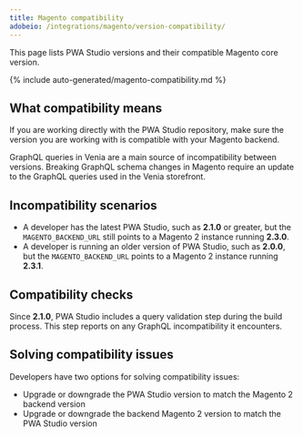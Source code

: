 ```yaml
---
title: Magento compatibility
adobeio: /integrations/magento/version-compatibility/
---
```


This page lists PWA Studio versions and their compatible Magento core version.

<!--
This table is generated automatically from the source code.
-->

{% include auto-generated/magento-compatibility.md %}

## What compatibility means

If you are working directly with the PWA Studio repository, make sure the version you are working with is compatible with your Magento backend.

GraphQL queries in Venia are a main source of incompatibility between versions.
Breaking GraphQL schema changes in Magento require an update to the GraphQL queries used in the Venia storefront.

## Incompatibility scenarios

-   A developer has the latest PWA Studio, such as **2.1.0** or greater, but the `MAGENTO_BACKEND_URL` still points to a Magento 2 instance running **2.3.0**.
-   A developer is running an older version of PWA Studio, such as **2.0.0**, but the `MAGENTO_BACKEND_URL` points to a Magento 2 instance running **2.3.1**.

## Compatibility checks

Since **2.1.0**, PWA Studio includes a query validation step during the build process.
This step reports on any GraphQL incompatibility it encounters.

## Solving compatibility issues

Developers have two options for solving compatibility issues:

-   Upgrade or downgrade the PWA Studio version to match the Magento 2 backend version
-   Upgrade or downgrade the backend Magento 2 version to match the PWA Studio version
